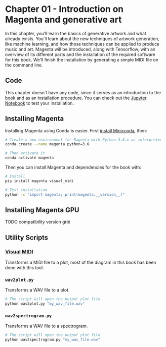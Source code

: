 # Chapter 01 - Introduction on Magenta and generative art

In this chapter, you'll learn the basics of generative artwork and what already
exists. You'll learn about the new techniques of artwork generation, like
machine learning, and how those techniques can be applied to produce music and
art. Magenta will be introduced, along with Tensorflow, with an overview of its
different parts and the installation of the required software for this book.
We'll finish the installation by generating a simple MIDI file on the command
line.

## Code

This chapter doesn't have any code, since it serves as an introduction to the
book and as an installation procedure. You can check out the
[Jupyter Notebook](notebook.ipynb) to test your installation.

## Installing Magenta

Installing Magenta using Conda is easier. First
[install Miniconda](https://conda.io/en/latest/miniconda.html), then:

```bash
# Create a new environment for Magenta with Python 3.6.x as interpreter
conda create --name magenta python=3.6

# Then activate it
conda activate magenta
```

Then you can install Magenta and dependencies for the book with:

```bash
# Install
pip install magenta visual_midi

# Test installation
python -c "import magenta; print(magenta.__version__)"
```

## Installing Magenta GPU

TODO compatibility version grid

## Utility Scripts

### [Visual MIDI](https://github.com/dubreuia/visual_midi)

Transforms a MIDI file to a plot, most of the diagram in this book has been done
 with this tool.

### `wav2plot.py`

Transforms a WAV file to a plot.

```bash
# The script will open the output plot file
python wav2plot.py "my_wav_file.wav"
```

### `wav2spectrogram.py`

Transforms a WAV file to a spectrogram.

```bash
# The script will open the output plot file
python wav2spectrogram.py "my_wav_file.wav"
```
